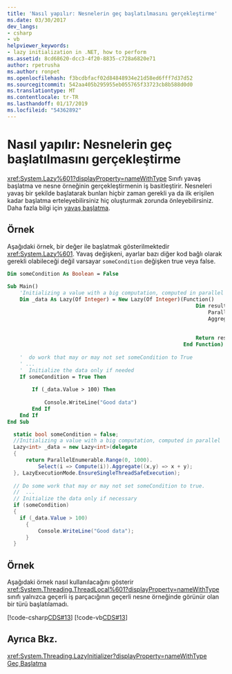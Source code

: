 ```yaml
---
title: 'Nasıl yapılır: Nesnelerin geç başlatılmasını gerçekleştirme'
ms.date: 03/30/2017
dev_langs:
- csharp
- vb
helpviewer_keywords:
- lazy initialization in .NET, how to perform
ms.assetid: 8cd68620-dcc3-4f20-8835-c728a6820e71
author: rpetrusha
ms.author: ronpet
ms.openlocfilehash: f3bcdbfacf02d84848934e21d58ed6fff7d37d52
ms.sourcegitcommit: 542aa405b295955eb055765f33723cb8b588d0d0
ms.translationtype: MT
ms.contentlocale: tr-TR
ms.lasthandoff: 01/17/2019
ms.locfileid: "54362892"
---
```

# <a name="how-to-perform-lazy-initialization-of-objects"></a>Nasıl yapılır: Nesnelerin geç başlatılmasını gerçekleştirme
<xref:System.Lazy%601?displayProperty=nameWithType> Sınıfı yavaş başlatma ve nesne örneğinin gerçekleştirmenin iş basitleştirir. Nesneleri yavaş bir şekilde başlatarak bunları hiçbir zaman gerekli ya da ilk erişilen kadar başlatma erteleyebilirsiniz hiç oluşturmak zorunda önleyebilirsiniz. Daha fazla bilgi için [yavaş başlatma](../../../docs/framework/performance/lazy-initialization.md).  
  
## <a name="example"></a>Örnek  
 Aşağıdaki örnek, bir değer ile başlatmak gösterilmektedir <xref:System.Lazy%601>. Yavaş değişkeni, ayarlar bazı diğer kod bağlı olarak gerekli olabileceği değil varsayar `someCondition` değişken true veya false.  
  
```vb  
Dim someCondition As Boolean = False  
  
Sub Main()  
    'Initializing a value with a big computation, computed in parallel  
    Dim _data As Lazy(Of Integer) = New Lazy(Of Integer)(Function()  
                                                             Dim result =  
                                                                 ParallelEnumerable.Range(0, 1000).  
                                                                 Aggregate(Function(x, y)  
                                                                               Return x + y  
                                                                           End Function)  
                                                             Return result  
                                                         End Function)  
  
    '  do work that may or may not set someCondition to True  
    ' ...  
    '  Initialize the data only if needed  
    If someCondition = True Then  
  
        If (_data.Value > 100) Then  
  
            Console.WriteLine("Good data")  
        End If  
    End If  
End Sub  
```  
  
```csharp  
  static bool someCondition = false;    
  //Initializing a value with a big computation, computed in parallel  
  Lazy<int> _data = new Lazy<int>(delegate  
  {  
      return ParallelEnumerable.Range(0, 1000).  
          Select(i => Compute(i)).Aggregate((x,y) => x + y);  
  }, LazyExecutionMode.EnsureSingleThreadSafeExecution);  
  
  // Do some work that may or may not set someCondition to true.  
  //  ...  
  // Initialize the data only if necessary  
  if (someCondition)  
  {  
    if (_data.Value > 100)  
      {  
          Console.WriteLine("Good data");  
      }  
  }  
```  
  
## <a name="example"></a>Örnek  
 Aşağıdaki örnek nasıl kullanılacağını gösterir <xref:System.Threading.ThreadLocal%601?displayProperty=nameWithType> sınıfı yalnızca geçerli iş parçacığının geçerli nesne örneğinde görünür olan bir türü başlatılamadı.  
  
 [!code-csharp[CDS#13](../../../samples/snippets/csharp/VS_Snippets_Misc/cds/cs/cds2.cs#13)]
 [!code-vb[CDS#13](../../../samples/snippets/visualbasic/VS_Snippets_Misc/cds/vb/lazyhowto.vb#13)]  
  
## <a name="see-also"></a>Ayrıca Bkz.  
 <xref:System.Threading.LazyInitializer?displayProperty=nameWithType>  
 [Geç Başlatma](../../../docs/framework/performance/lazy-initialization.md)
